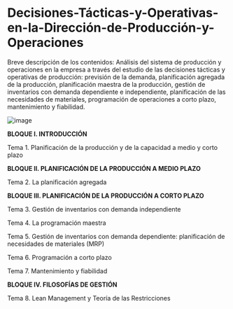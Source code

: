 # Decisiones-Tácticas-y-Operativas-en-la-Dirección-de-Producción-y-Operaciones

Breve descripción de los contenidos: 
Análisis del sistema de producción y operaciones en la empresa a través del estudio de las decisiones tácticas y operativas de producción: previsión de la demanda, planificación agregada de la producción, planificación maestra de la producción, gestión de inventarios con demanda dependiente e independiente, planificación de las necesidades de materiales, programación de operaciones a corto plazo, mantenimiento y fiabilidad.

![image](https://github.com/user-attachments/assets/4b0c46ee-27a9-4894-89a6-c8c5c975e7ee)


**BLOQUE I. INTRODUCCIÓN**

Tema 1. Planificación de la producción y de la capacidad a medio y corto plazo

 
 **BLOQUE II. PLANIFICACIÓN DE LA PRODUCCIÓN A MEDIO PLAZO**

Tema 2. La planificación agregada

 
 **BLOQUE III. PLANIFICACIÓN DE LA PRODUCCIÓN A CORTO PLAZO**
 
Tema 3. Gestión de inventarios con demanda independiente

Tema 4. La programación maestra

Tema 5. Gestión de inventarios con demanda dependiente: planificación de necesidades de materiales (MRP)

Tema 6. Programación a corto plazo

Tema 7. Mantenimiento y fiabilidad

 
 **BLOQUE IV. FILOSOFÍAS DE GESTIÓN**
 
 Tema 8. Lean Management y Teoría de las Restricciones
